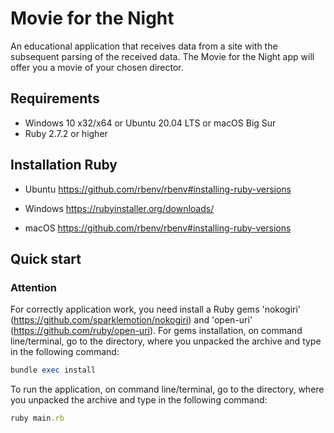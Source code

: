 Movie for the Night
=

An educational application that receives data from a site with the subsequent parsing of the received data.
The Movie for the Night app will offer you a movie of your chosen director.

Requirements
-

* Windows 10 x32/x64 or Ubuntu 20.04 LTS or macOS Big Sur
* Ruby 2.7.2  or higher

Installation Ruby
-

* Ubuntu
<https://github.com/rbenv/rbenv#installing-ruby-versions>

* Windows
<https://rubyinstaller.org/downloads/>

* macOS
<https://github.com/rbenv/rbenv#installing-ruby-versions>

Quick start
-

### Attention

For correctly application work, you need install a Ruby gems 'nokogiri' (<https://github.com/sparklemotion/nokogiri>)
and 'open-uri' (<https://github.com/ruby/open-uri>).
For gems installation, on command line/terminal, go to the directory, where you unpacked the archive and type in the
following command:

```ruby
bundle exec install
```

To run the application, on command line/terminal, go to the directory, where you unpacked the archive and type in the
following command:

```ruby
ruby main.rb
```
